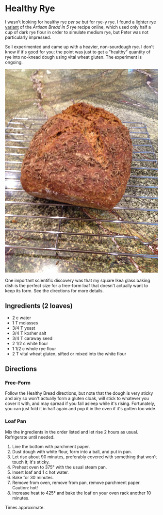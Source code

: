 # Healthy Rye

I wasn't looking for healthy rye *per se* but for rye-y rye.  I found a [lighter rye variant](http://www.artisanbreadinfive.com/2010/03/29/my-favorite-rye-isnt-in-our-books-heres-how-to-slash-it-careful-its-sticky) of the _Artisan Bread in 5_ rye recipe online, which used only half a cup of dark rye flour in order to simulate medium rye, but Peter was not particularly impressed.

So I experimented and came up with a heavier, non-sourdough rye.  I don't know if it's good for you; the point was just to get a "healthy" quantity of rye into no-knead dough using vital wheat gluten.  The experiment is ongoing.  

![looking healthy...](images/ryeno5.png)

One important scientific discovery was that my square Ikea glass baking dish is the perfect size for a free-form loaf that doesn't actually want to keep its form.  See the directions for more details.

## Ingredients (2 loaves)

* 2 c water
* 1 T molasses
* 3/4 T yeast
* 3/4 T kosher salt
* 3/4 T caraway seed
* 2 1/2 c white flour
* 1 1/2 c whole rye flour
* 2 T vital wheat gluten, sifted or mixed into the white flour

## Directions

### Free-Form

Follow the Healthy Bread directions, but note that the dough is very sticky and airy so won't actually form a gluten cloak, will stick to whatever you cover it with, and may spread if you fall asleep while it's rising.  Fortunately, you can just fold it in half again and pop it in the oven if it's gotten too wide.

### Loaf Pan

Mix the ingredients in the order listed and let rise 2 hours as usual.  Refrigerate until needed.

1. Line the bottom with parchment paper.
2. Dust dough with white flour, form into a ball, and put in pan.
2. Let rise about 90 minutes, preferably covered with something that won't touch it; it's sticky.
3. Preheat oven to 375° with the usual steam pan.
4. Insert loaf and 1 c hot water.
5. Bake for 30 minutes.
6. Remove from oven, remove from pan, remove parchment paper.  Caution: hot!
7. Increase heat to 425° and bake the loaf on your oven rack another 10 minutes.

Times approximate.


